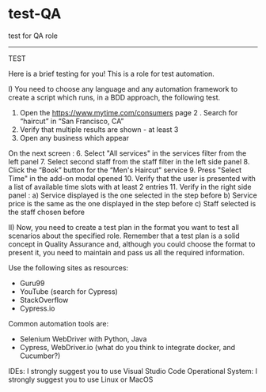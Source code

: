 # test-QA
test for QA role

-----------------------------------------
TEST

Here is a brief testing for you! This is a role for test automation.

I) You need to choose any language and any automation framework to create a script which runs, in a BDD approach, the following test.

1. Open the https://www.mytime.com/consumers page
2 . Search for “haircut” in “San Francisco, CA”
3. Verify that multiple results are shown - at least 3
4. Open any business which appear

On the next screen :
6. Select "All services" in the services filter from the left panel
7. Select second staff from the staff filter in the left side panel
8. Click the “Book” button for the “Men's Haircut” service
9. Press "Select Time" in the add-on modal opened
10. Verify that the user is presented with a list of available time slots with at least 2 entries
11. Verify in the right side panel :
a) Service displayed is the one selected in the step before
b) Service price is the same as the one displayed in the step before
c) Staff selected is the staff chosen before


II) Now, you need to create a test plan in the format you want to test all scenarios about the specified role. Remember that a test plan is a solid concept in Quality Assurance and, although you could choose the format to present it, you need to maintain and pass us all the required information.

Use the following sites as resources:
- Guru99
- YouTube (search for Cypress)
- StackOverflow
- Cypress.io

Common automation tools are:
- Selenium WebDriver with Python, Java
- Cypress, WebDriver.io (what do you think to integrate docker, and Cucumber?)

IDEs: I strongly suggest you to use Visual Studio Code
Operational System: I strongly suggest you to use Linux or MacOS
